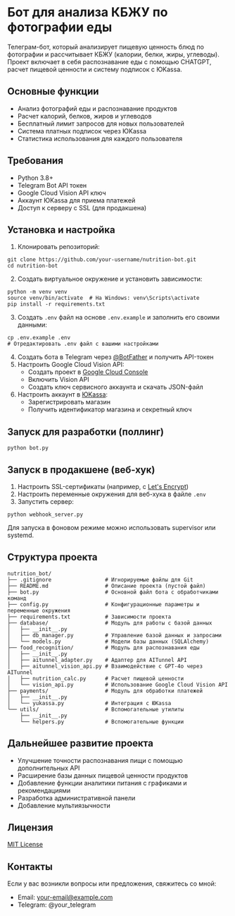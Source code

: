 # Бот для анализа КБЖУ по фотографии еды

Телеграм-бот, который анализирует пищевую ценность блюд по фотографии и рассчитывает КБЖУ (калории, белки, жиры, углеводы). 
Проект включает в себя распознавание еды с помощью CHATGPT, расчет пищевой ценности и систему подписок с ЮKassa.

## Основные функции

- Анализ фотографий еды и распознавание продуктов
- Расчет калорий, белков, жиров и углеводов
- Бесплатный лимит запросов для новых пользователей
- Система платных подписок через ЮKassa
- Статистика использования для каждого пользователя

## Требования

- Python 3.8+
- Telegram Bot API токен
- Google Cloud Vision API ключ
- Аккаунт ЮKassa для приема платежей
- Доступ к серверу с SSL (для продакшена)

## Установка и настройка

1. Клонировать репозиторий:
```
git clone https://github.com/your-username/nutrition-bot.git
cd nutrition-bot
```

2. Создать виртуальное окружение и установить зависимости:
```
python -m venv venv
source venv/bin/activate  # На Windows: venv\Scripts\activate
pip install -r requirements.txt
```

3. Создать `.env` файл на основе `.env.example` и заполнить его своими данными:
```
cp .env.example .env
# Отредактировать .env файл с вашими настройками
```

4. Создать бота в Telegram через [@BotFather](https://t.me/BotFather) и получить API-токен
5. Настроить Google Cloud Vision API:
   - Создать проект в [Google Cloud Console](https://console.cloud.google.com/)
   - Включить Vision API
   - Создать ключ сервисного аккаунта и скачать JSON-файл
6. Настроить аккаунт в [ЮKassa](https://yookassa.ru/):
   - Зарегистрировать магазин
   - Получить идентификатор магазина и секретный ключ

## Запуск для разработки (поллинг)

```
python bot.py
```

## Запуск в продакшене (веб-хук)

1. Настроить SSL-сертификаты (например, с [Let's Encrypt](https://letsencrypt.org/))
2. Настроить переменные окружения для веб-хука в файле `.env`
3. Запустить сервер:
```
python webhook_server.py
```

Для запуска в фоновом режиме можно использовать supervisor или systemd.

## Структура проекта

```
nutrition_bot/
├── .gitignore                 # Игнорируемые файлы для Git
├── README.md                  # Описание проекта (пустой файл)
├── bot.py                     # Основной файл бота с обработчиками команд
├── config.py                  # Конфигурационные параметры и переменные окружения
├── requirements.txt           # Зависимости проекта
├── database/                  # Модуль для работы с базой данных
│   ├── __init__.py
│   ├── db_manager.py          # Управление базой данных и запросами
│   └── models.py              # Модели базы данных (SQLAlchemy)
├── food_recognition/          # Модуль для распознавания еды
│   ├── __init__.py
│   ├── aitunnel_adapter.py    # Адаптер для AITunnel API
│   ├── aitunnel_vision_api.py # Взаимодействие с GPT-4o через AITunnel
│   ├── nutrition_calc.py      # Расчет пищевой ценности
│   └── vision_api.py          # Использование Google Cloud Vision API
├── payments/                  # Модуль для обработки платежей
│   ├── __init__.py
│   └── yukassa.py             # Интеграция с ЮKassa
└── utils/                     # Вспомогательные утилиты
    ├── __init__.py
    └── helpers.py             # Вспомогательные функции
```

## Дальнейшее развитие проекта

- Улучшение точности распознавания пищи с помощью дополнительных API
- Расширение базы данных пищевой ценности продуктов
- Добавление функции аналитики питания с графиками и рекомендациями
- Разработка административной панели
- Добавление мультиязычности

## Лицензия

[MIT License](LICENSE)

## Контакты

Если у вас возникли вопросы или предложения, свяжитесь со мной:
- Email: your-email@example.com
- Telegram: @your_telegram
